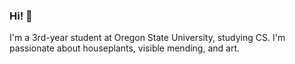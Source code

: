 ### Hi! :watermelon:

I'm a 3rd-year student at Oregon State University, studying CS. I'm passionate about houseplants, visible mending, and art.
